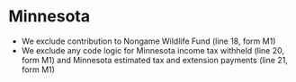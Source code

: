 # Minnesota
* We exclude contribution to Nongame Wildlife Fund (line 18, form M1)
* We exclude any code logic for Minnesota income tax withheld (line 20, form M1) and Minnesota estimated tax and extension payments (line 21, form M1)
